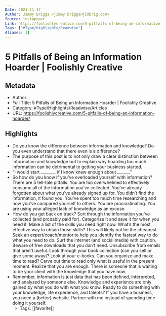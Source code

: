 ```yaml
---
Date: 2021-11-17
Author: Jimmy Briggs <jimmy.briggs@jimbrig.com>
Source: instapaper
Link: https://foolishlycreative.com/5-pitfalls-of-being-an-information-hoarder/
Tags: ["#Type/Highlights/Readwise"]
Aliases: []
---
```

# 5 Pitfalls of Being an Information Hoarder | Foolishly Creative

## Metadata
- Author: 
- Full Title: 5 Pitfalls of Being an Information Hoarder | Foolishly Creative
- Category: #Type/Highlights/Readwise/Articles
- URL: https://foolishlycreative.com/5-pitfalls-of-being-an-information-hoarder/

## Highlights
- Do you know the difference between information and knowledge? Do you even understand that there even is a difference?
- The purpose of this post is to not only draw a clear distinction between information and knowledge but to explain why hoarding too much information can be detrimental to getting your business started.
- “I would start _______, if I know knew enough about ______.”
- So how do you know if you’ve overloaded yourself with information? There are 5 tell-tale pitfalls:
  You are too overwhelmed to effectively consume all of the information you’ve collected.
  You’ve already forgotten about what you’ve already signed up for.
  You didn’t find the information, it found you.
  You’ve spent too much time researching and now you’ve compared yourself to others.
  You are procrastinating. You are using your alleged lack of knowledge as an excuse.
- How do you get back on track?
  Sort through the information you’ve collected (and probably paid for). Categorize it and save it for when you need it.
  Make a list of the skills you need right now. What’s the most effective way to obtain those skills? This will likely not be the cheapest.
  Seek an expert/coach/mentor to help you identify the fastest way to do what you need to do.
  Surf the internet (and social media) with caution. Beware of free downloads that you don’t need.
  Unsubscribe from emails that aren’t useful.
  Look through your book collection (can you sell or give some away)?
  Look at your e-books. Can you organize and make time to read? Carve out time to read only what is useful in the present moment.
  Realize that you are enough. There is someone that is waiting to be your client with the knowledge that you have now.
- Remember, information is just data that has been defined, interpreted, and analyzed by someone else. Knowledge and experience are only gained by what you do with what you know. Ready to do something with your knowledge, life experience, and talents? If you have a business, you need a (better) website. Partner with me instead of spending time doing it yourself.
    - Tags: [[favorite]] 
